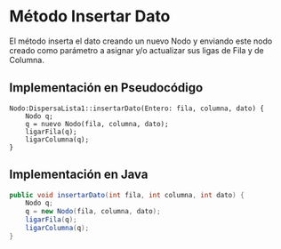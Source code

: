 # Método Insertar Dato

El método inserta el dato creando un nuevo Nodo y enviando este nodo creado como parámetro a asignar y/o actualizar sus ligas de Fila y de Columna.

## Implementación en Pseudocódigo

```
Nodo:DispersaLista1::insertarDato(Entero: fila, columna, dato) {
    Nodo q;
    q = nuevo Nodo(fila, columna, dato);
    ligarFila(q);
    ligarColumna(q);
}
```

## Implementación en Java
```java
public void insertarDato(int fila, int columna, int dato) {
    Nodo q;
    q = new Nodo(fila, columna, dato);
    ligarFila(q);
    ligarColumna(q);
}
```
